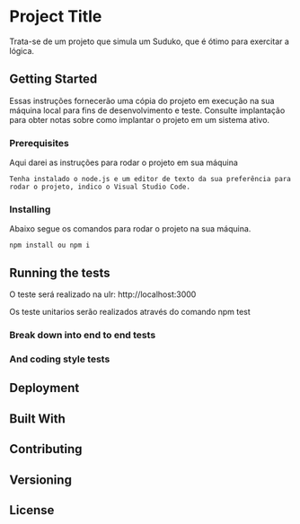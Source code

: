 # Project Title

Trata-se de um projeto que simula um Suduko, que é ótimo para exercitar a lógica.

## Getting Started

Essas instruções fornecerão uma cópia do projeto em execução na sua máquina local para fins de desenvolvimento e teste. Consulte implantação para obter notas sobre como implantar o projeto em um sistema ativo.

### Prerequisites

Aqui darei as instruções para rodar o projeto em sua máquina

```
Tenha instalado o node.js e um editor de texto da sua preferência para rodar o projeto, indico o Visual Studio Code.
```

### Installing

Abaixo segue os comandos para rodar o projeto na sua máquina.

```
npm install ou npm i
```

## Running the tests

O teste será realizado na ulr: http://localhost:3000

Os teste unitarios serão realizados através do comando npm test

### Break down into end to end tests

### And coding style tests

## Deployment

## Built With

## Contributing

## Versioning

## License

